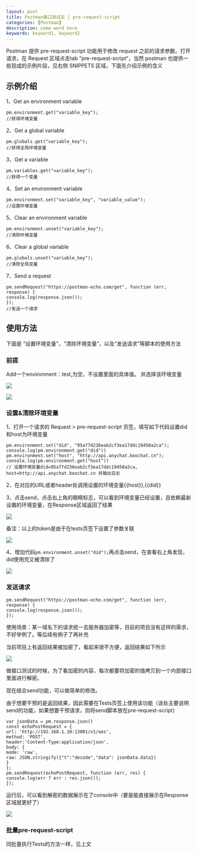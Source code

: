 ```yaml
---
layout: post
title: Postman接口测试五 | pre-request-script
categories: [Postman]
description: some word here
keywords: keyword1, keyword2
---
```


Postman 提供 pre-request-script 功能用于修改 request 之前的请求参数。打开请求，在 Request 区域点击tab ”pre-request-script“，当然 postman 也提供一些现成的示例片段，见右侧 SNIPPETS 区域，下面先介绍示例的含义

## 示例介绍

1、Get an environment variable

```
pm.environment.get("variable_key");
//获得环境变量
```

2、Get a global variable

```
pm.globals.get("variable_key");
//获得全局环境变量
```

3、Get a variable

```
pm.variables.get("variable_key");
//获得一个变量
```

4、Set an environment variable

```
pm.environment.set("variable_key", "variable_value");
//设置环境变量
```

5、Clear an environment variable

```
pm.environment.unset("variable_key");
//清除环境变量
```

6、Clear a global variable

```
pm.globals.unset("variable_key");
//清除全局变量
```

7、Send a request

```
pm.sendRequest("https://postman-echo.com/get", function (err, response) {
console.log(response.json());
});
//发送一个请求
```

## 使用方法

下面是 “设置环境变量”，“清除环境变量”，以及“发送请求”等脚本的使用方法

### 前提

Add一个environment：test,为空，不设置里面的具体值。 并选择该环境变量

  ![](/images/2020-11-11-1.png)

  ![](/images/2020-11-11-2.png)

### 设置&清除环境变量

1、打开一个请求的 Request > pre-request-script 页签，填写如下代码设置did和host为环境变量

```
pm.environment.set("did", "95a77d236eab2cf3ea17ddc19450a2ca");
console.log(pm.environment.get("did"))
pm.environment.set("host", "http://api.anychat.boochat.cn");
console.log(pm.environment.get("host"))
// 设置环境变量did=95a77d236eab2cf3ea17ddc19450a2ca, host=http://api.anychat.boochat.cn 并输出日志
```

2、在对应的URL或者header处调用设置的环境变量\{\{host\}\},\{\{did\}\}

3、点击send，点击右上角的眼睛标志，可以看到环境变量已经设置，且依赖最新设置的环境变量，在Response区域返回了结果

  ![](/images/2020-11-11-3.png)

  备注：以上的token是由于在tests页签下设置了参数关联

  ![](/images/2020-11-11-4.png)

4、增加代码```pm.environment.unset("did");```再点击send，在查看右上角发现，did使用完又被清除了

  ![](/images/2020-11-11-5.png)

### 发送请求

```
pm.sendRequest("https://postman-echo.com/get", function (err, response) {
console.log(response.json());
});
```

使用场景：某一域名下的请求统一去服务器加密等，目前的项目没有这样的需求，不好举例了。等后续有例子了再补充

当前项目上有返回结果被加密了，看起来很不方便，返回结果如下所示

  ![](/images/2020-11-11-6.png)

做接口测试的时候，为了看加密的内容，每次都要将加密的值拷贝到一个内部接口里面进行解密。

现在结合send功能，可以做简单的修改。

由于想要干预的是返回结果，因此需要在Tests页签上使用该功能（该处主要说明send的功能，如果想要干预请求，则将send脚本放在pre-request-script）

```
var jsonData = pm.response.json()
const echoPostRequest = {
url: 'http://192.168.1.10:13001/v1/aes',
method: 'POST',
header:'Content-Type:application/json',
body: {
mode: 'raw',
raw: JSON.stringify({"t":"decode","data": jsonData.data})
}
};
pm.sendRequest(echoPostRequest, function (err, res) {
console.log(err ? err : res.json());
});
```
运行后，可以看到解密的数据展示在了console中（要是能直接展示在Response区域就更好了）

  ![](/images/2020-11-11-7.png)

### 批量pre-request-script

同批量执行Tests的方法一样，见上文


